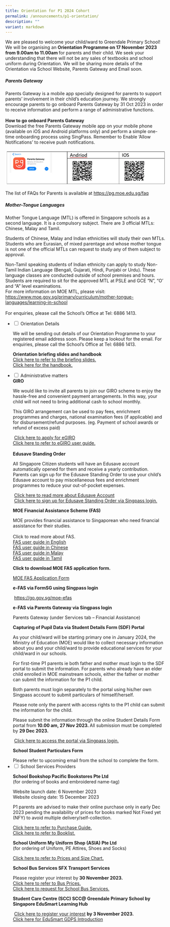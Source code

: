 ```yaml
---
title: Orientation for P1 2024 Cohort
permalink: /announcements/p1-orientation/
description: ""
variant: markdown
---
```

We are pleased to welcome your child/ward to Greendale Primary School! We will be organising an <b>Orientation Programme on 17 November 2023 from 9.00am to 11.00am </b> for parents and their child. We seek your understanding that there will not be any sales of textbooks and school uniform during Orientation.
We will be sharing more details of the Orientation via School Website, Parents Gateway and Email soon.

##### Parents Gateway

Parents Gateway is a mobile app specially designed for parents to support parents’ involvement in their child’s education journey. We strongly encourage parents to go onboard Parents Gateway by 31 Oct 2023 in order to receive information and perform a range of administrative functions. <br><br>
<b>How to go onboard Parents Gateway</b>
<br>
Download the free Parents Gateway mobile app on your mobile phone (available on iOS and Android platforms only) and perform a simple one-time onboarding process using SingPass. Remember to Enable ‘Allow Notifications’ to receive push notifications.
<br><br>
<img src="/images/Annoucements/parents%20gateway.jpg" alt="parents gateway">

The list of FAQs for Parents is available at  <a href="https://pg.moe.edu.sg/faq">https://pg.moe.edu.sg/faq</a>
<br>
##### 	Mother-Tongue Languages
<p>
Mother Tongue Language (MTL) is offered in Singapore schools as a second language. It is a compulsory subject. There are 3 official MTLs: Chinese, Malay and Tamil.
</p>
<p>
Students of Chinese, Malay and Indian ethnicities will study their own MTLs.
Students who are Eurasian, of mixed parentage and whose mother tongue is not one of the official MTLs can request to study any of them subject to approval.
</p>
<p>
	Non-Tamil speaking students of Indian ethnicity can apply to study Non-Tamil Indian Language (Bengali, Gujarati, Hindi, Punjabi or Urdu). These language classes are conducted outside of school premises and hours. Students are required to sit for the approved MTL at PSLE and GCE “N”, “O’ and “A” level examinations.
<br>
For more information on MOE MTL, please visit: <a href="https://www.moe.gov.sg/primary/curriculum/mother-tongue-languages/learning-in-school">https://www.moe.gov.sg/primary/curriculum/mother-tongue-languages/learning-in-school</a>
<br><br>
For enquiries, please call the School’s Office at Tel: 6886 1413.
<br>
</p><ul class="jekyllcodex_accordion">
<li><input id="accordion1" type="checkbox">  
<label for="accordion1">Orientation Details</label><div>
<p>We will be sending out details of our Orientation Programme to your registered email address soon. Please keep a lookout for the email. For enquiries, please call the School’s Office at Tel: 6886 1413.
</p> 
<p> 
<b>Orientation briefing slides and handbook</b>
<br>
		<a href="/files/p12024/p1slides2024.pdf" target="_blank">Click here to refer to the briefing slides.</a>
	<br>
		<a href="/files/p12024/p1handbook2024.pdf" target="_blank">Click here for the handbook.</a>
</p>
</div></li> 

<li><input id="accordion2" type="checkbox">  
<label for="accordion2">Administrative matters</label><div>  
<b> GIRO</b>
<p>
We would like to invite all parents to join our GIRO scheme to enjoy the hassle-free and convenient payment arrangements. In this way, your child will not need to bring additional cash to school monthly.</p>
<p>
This GIRO arrangement can be used to pay fees, enrichment programmes and charges, national examination fees (if applicable) and for disbursement/refund purposes. (eg. Payment of school awards or refund of excess paid)
</p> 
&nbsp;<a href="https://www.moe.gov.sg/financial-matters/fees/egiro">Click here to apply for eGIRO</a>&nbsp;
<br>
<a href="/files/Announcements/egiro%20user%20guide.pdf" target="_blank">Click here to refer to eGIRO user guide.</a>
<br>
<br><b>Edusave Standing Order</b>
<p>
All Singapore Citizen students will have an Edusave account automatically opened for them and receive a yearly contribution. Parents can sign up for the Edusave Standing Order to use your child’s Edusave account to pay miscellaneous fees and enrichment programmes to reduce your out-of-pocket expenses.</p>
&nbsp;<a href="https://www.moe.gov.sg/financial-matters/edusave-account">Click here to read more about Edusave Account</a>&nbsp;
<br>	
&nbsp;<a href="https://form.gov.sg/5be24a1bb3f842000fdc4e59">Click here to sign up for Edusave Standing Order via Singpass login.</a>&nbsp;
<p>
<b>MOE Financial Assistance Scheme (FAS)</b>
</p>
MOE provides financial assistance to Singaporean who need financial assistance for their studies.
<br><br>
Click to read more about FAS.
<br>
<a href="/files/Announcements/fas%20el.pdf" target="_blank">FAS user guide in English</a>
<br>
<a href="/files/Announcements/fas%20cl.pdf" target="_blank">FAS user guide in Chinese</a>
<br>
<a href="/files/Announcements/fas%20ml.pdf" target="_blank">FAS user guide in Malay</a>
<br>
<a href="/files/Announcements/fas%20tl.pdf" target="_blank">FAS user guide in Tamil</a>
<p><b>
	Click to download MOE FAS application form.</b></p>	
<a href="/files/Announcements/moe%20fas%20application.pdf" target="_blank">MOE FAS Application Form</a>
<br>
	<p><b>e-FAS via FormSG using Singpass login</b></p>
&nbsp;<a href="https://go.gov.sg/moe-efas">https://go.gov.sg/moe-efas</a>&nbsp;
<p>
	<b>e-FAS via Parents Gateway via Singpass login</b>
</p>Parents Gateway (under Services tab – Financial Assistance)
	<p>
		<b>Capturing of Pupil Data via Student Details Form (SDF) Portal</b>
	</p>
	<p>
		As your child/ward will be starting primary one in January 2024, the Ministry of Education (MOE) would like to collect necessary information about you and your child/ward to provide educational services for your child/ward in our schools.
	</p>
	<p>
		For first-time P1 parents ie both father and mother must login to the SDF portal to submit the information. For parents who already have an elder child enrolled in MOE mainstream schools, either the father or mother can submit the information for the P1 child. 
	</p>
	<p>
		Both parents must login separately to the portal using his/her own Singpass account to submit particulars of himself/herself.
	</p>
	<p>
		Please note only the parent with access rights to the P1 child can submit the information for the child.
	</p>
	<p>
		Please submit the information through the online Student Details Form portal from <b> 10.00 am, 27 Nov 2023. </b> All submission must be completed by <b> 29 Dec 2023.</b>
	</p>
	&nbsp;<a href="https://pg.moe.edu.sg/forms/sdf">Click here to access the portal via Singpass login.</a>&nbsp;
	<p>
		<b>School Student Particulars Form</b>
	</p>
	Please refer to upcoming email from the school to complete the form.
</div></li> 

<li><input id="accordion3" type="checkbox">  
<label for="accordion3">School Services Providers</label><div>  
	<p><b>School Bookshop Pacific Bookstores Pte Ltd</b>
		<br>(for ordering of books and embroidered name-tag)</p>
  Website launch date: 6 November 2023
	<br>
	Website closing date: 15 December 2023
<p>
P1 parents are advised to make their online purchase only in early Dec 2023 pending the availability of prices for books marked Not Fixed yet (NFY) to avoid multiple delivery/self-collection.
</p>	
<a href="/files/Announcements/pbonlinepurchaseguide.pdf" target="_blank">Click here to refer to Purchase Guide.</a>
	<br>
	<a href="/files/Announcements/booklist.pdf" target="_blank">Click here to refer to Booklist.</a>

<p>
<b>School Uniform My Uniform Shop (ASIA) Pte Ltd</b>
<br>(for ordering of Uniform, PE Attires, Shoes and Socks)
</p>
	<a href="/files/Announcements/myuniformshop.pdf" target="_blank">Click here to refer to Prices and Size Chart.</a>
<p><b>
	School Bus Services SFX Transport Services</b>
	</p>
	Please register your interest by<b> 30 November 2023.</b>
	<br>
	<a href="/files/Announcements/busprice.pdf" target="_blank">Click here to refer to Bus Prices.</a>
	<br>
<a href="/files/Announcements/busregistration.pdf" target="_blank">Click here to request for School Bus Services.</a>
<p>
<b>Student Care Centre (SCC)
	SCC@ Greendale Primary School by Singapore EduSmart Learning Hub</b></p>
&nbsp;<a href="https://zfrmz.com/xh0YVsr5aLMH0Vl46aOH">Click here to register your interest</a>&nbsp;<b>by 3 November 2023.</b>
<br>
<a href="/files/Announcements/sccintro.pdf" target="_blank">Click here for EduSmart GDPS Introduction</a>
</div></li>  
	
</ul>
